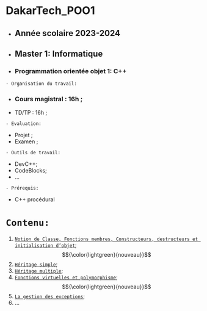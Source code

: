 # DakarTech_POO1
 * ##  Année scolaire 2023-2024  
 * ##  Master 1: Informatique
 * ###  Programmation orientée objet 1: C++
 
 ``` - Organisation du travail: ```
 * ### Cours magistral : 16h ;
 * TD/TP : 16h ;
 
``` - Evaluation: ```
 * Projet ;
 * Examen ;
 
``` - Outils de travail: ```
 * DevC++;
 * CodeBlocks;
 * ...
   
``` - Prérequis: ```
 * C++ procédural
 
 # ``` Contenu: ```
 1. [`Notion de Classe, Fonctions membres, Constructeurs, destructeurs et initialisation d’objet`](https://github.com/pape-barro/DakarTech_POO1/blob/main/cours-dt-p5.pdf); $${\color{lightgreen}{nouveau}}$$
 2. [`Héritage simple`](https://github.com/pape-barro/DakarTech_POO1/blob/main/cours-dt-p6.pdf);
 3. [`Héritage multiple`](https://github.com/pape-barro/DakarTech_POO1/blob/main/cours-dt-p7.pdf);
 4. [`Fonctions virtuelles et polymorphisme`](https://github.com/pape-barro/DakarTech_POO1/blob/main/cours-dt-p8.pdf); $${\color{lightgreen}{nouveau}}$$
 5. [`La gestion des exceptions`](https://github.com/pape-barro/DakarTech_POO1/blob/main/cours-dt-p9.pdf);
 6. ...
